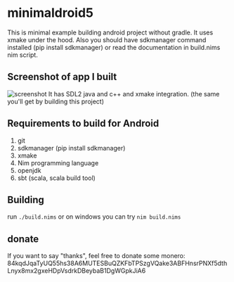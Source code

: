 # minimaldroid5

This is minimal example building android project without
gradle. It uses xmake under the hood. Also you should
have sdkmanager command installed (pip install sdkmanager)
or read the documentation in build.nims nim script. 

## Screenshot of app I built
![screenshot](./screenshot/screenshot.jpg)
It has SDL2 java and c++ and xmake integration.
(the same you'll get by building this project)

## Requirements to build for Android
1. git
1. sdkmanager (pip install sdkmanager)
1. xmake
1. Nim programming language
1. openjdk
1. sbt (scala, scala build tool)

## Building
run `./build.nims` or on windows you can try `nim build.nims`

## donate
If you want to say "thanks", feel free to donate some monero:
84kqdJqaTyUQ55hs38A6MUTESBuQZKFbTPSzgVQake3ABFHnsrPNXf5dthLnyx8mx2gxeHDpVsdrkDBeybaB1DgWGpkJiA6
